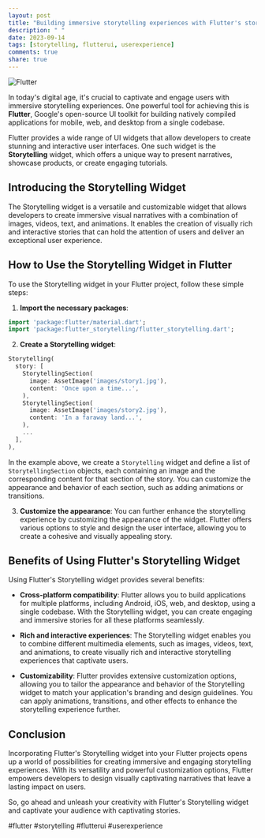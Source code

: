 ```yaml
---
layout: post
title: "Building immersive storytelling experiences with Flutter's storytelling widget"
description: " "
date: 2023-09-14
tags: [storytelling, flutterui, userexperience]
comments: true
share: true
---
```


![Flutter](https://flutter.dev/images/flutter-logo-sharing.png)

In today's digital age, it's crucial to captivate and engage users with immersive storytelling experiences. One powerful tool for achieving this is **Flutter**, Google's open-source UI toolkit for building natively compiled applications for mobile, web, and desktop from a single codebase.

Flutter provides a wide range of UI widgets that allow developers to create stunning and interactive user interfaces. One such widget is the **Storytelling** widget, which offers a unique way to present narratives, showcase products, or create engaging tutorials.

## Introducing the Storytelling Widget

The Storytelling widget is a versatile and customizable widget that allows developers to create immersive visual narratives with a combination of images, videos, text, and animations. It enables the creation of visually rich and interactive stories that can hold the attention of users and deliver an exceptional user experience.

## How to Use the Storytelling Widget in Flutter

To use the Storytelling widget in your Flutter project, follow these simple steps:

1. **Import the necessary packages**:
```dart
import 'package:flutter/material.dart';
import 'package:flutter_storytelling/flutter_storytelling.dart';
```

2. **Create a Storytelling widget**:
```dart
Storytelling(
  story: [
    StorytellingSection(
      image: AssetImage('images/story1.jpg'),
      content: 'Once upon a time...',
    ),
    StorytellingSection(
      image: AssetImage('images/story2.jpg'),
      content: 'In a faraway land...',
    ),
    ...
  ],
),
```
In the example above, we create a `Storytelling` widget and define a list of `StorytellingSection` objects, each containing an image and the corresponding content for that section of the story. You can customize the appearance and behavior of each section, such as adding animations or transitions.

3. **Customize the appearance**:
You can further enhance the storytelling experience by customizing the appearance of the widget. Flutter offers various options to style and design the user interface, allowing you to create a cohesive and visually appealing story.

## Benefits of Using Flutter's Storytelling Widget

Using Flutter's Storytelling widget provides several benefits:

- **Cross-platform compatibility**: Flutter allows you to build applications for multiple platforms, including Android, iOS, web, and desktop, using a single codebase. With the Storytelling widget, you can create engaging and immersive stories for all these platforms seamlessly.

- **Rich and interactive experiences**: The Storytelling widget enables you to combine different multimedia elements, such as images, videos, text, and animations, to create visually rich and interactive storytelling experiences that captivate users.

- **Customizability**: Flutter provides extensive customization options, allowing you to tailor the appearance and behavior of the Storytelling widget to match your application's branding and design guidelines. You can apply animations, transitions, and other effects to enhance the storytelling experience further.

## Conclusion

Incorporating Flutter's Storytelling widget into your Flutter projects opens up a world of possibilities for creating immersive and engaging storytelling experiences. With its versatility and powerful customization options, Flutter empowers developers to design visually captivating narratives that leave a lasting impact on users.

So, go ahead and unleash your creativity with Flutter's Storytelling widget and captivate your audience with captivating stories.

#flutter #storytelling #flutterui #userexperience